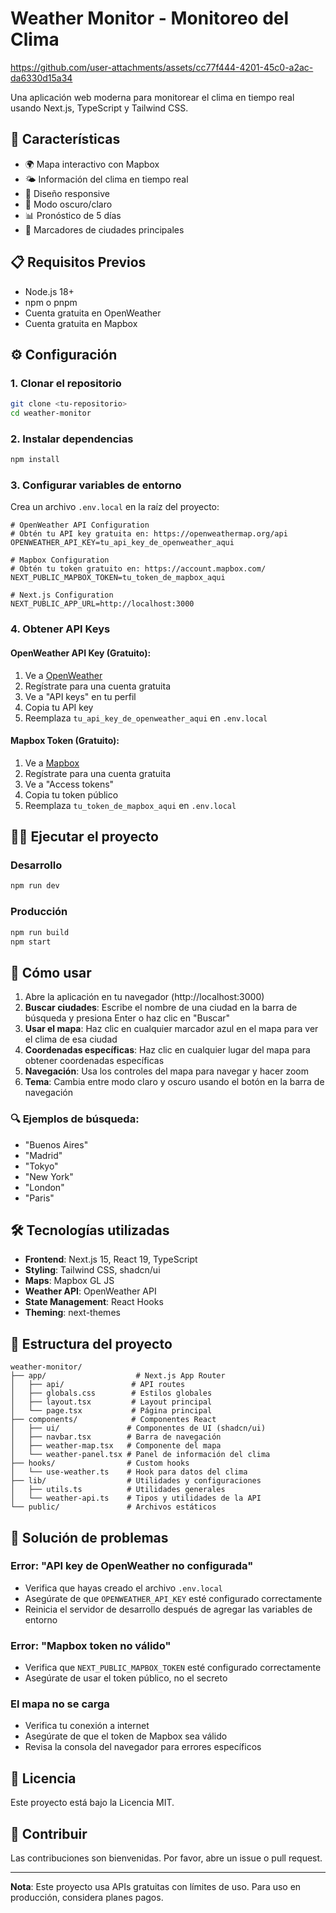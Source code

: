 # Weather Monitor - Monitoreo del Clima



https://github.com/user-attachments/assets/cc77f444-4201-45c0-a2ac-da6330d15a34


Una aplicación web moderna para monitorear el clima en tiempo real usando Next.js, TypeScript y Tailwind CSS.

## 🚀 Características

- 🌍 Mapa interactivo con Mapbox
- 🌤️ Información del clima en tiempo real
- 📱 Diseño responsive
- 🌙 Modo oscuro/claro
- 📊 Pronóstico de 5 días
- 🎯 Marcadores de ciudades principales

## 📋 Requisitos Previos

- Node.js 18+ 
- npm o pnpm
- Cuenta gratuita en OpenWeather
- Cuenta gratuita en Mapbox

## ⚙️ Configuración

### 1. Clonar el repositorio
```bash
git clone <tu-repositorio>
cd weather-monitor
```

### 2. Instalar dependencias
```bash
npm install
```

### 3. Configurar variables de entorno

Crea un archivo `.env.local` en la raíz del proyecto:

```env
# OpenWeather API Configuration
# Obtén tu API key gratuita en: https://openweathermap.org/api
OPENWEATHER_API_KEY=tu_api_key_de_openweather_aqui

# Mapbox Configuration  
# Obtén tu token gratuito en: https://account.mapbox.com/
NEXT_PUBLIC_MAPBOX_TOKEN=tu_token_de_mapbox_aqui

# Next.js Configuration
NEXT_PUBLIC_APP_URL=http://localhost:3000
```

### 4. Obtener API Keys

#### OpenWeather API Key (Gratuito):
1. Ve a [OpenWeather](https://openweathermap.org/)
2. Regístrate para una cuenta gratuita
3. Ve a "API keys" en tu perfil
4. Copia tu API key
5. Reemplaza `tu_api_key_de_openweather_aqui` en `.env.local`

#### Mapbox Token (Gratuito):
1. Ve a [Mapbox](https://account.mapbox.com/)
2. Regístrate para una cuenta gratuita
3. Ve a "Access tokens"
4. Copia tu token público
5. Reemplaza `tu_token_de_mapbox_aqui` en `.env.local`

## 🏃‍♂️ Ejecutar el proyecto

### Desarrollo
```bash
npm run dev
```

### Producción
```bash
npm run build
npm start
```

## 🎯 Cómo usar

1. Abre la aplicación en tu navegador (http://localhost:3000)
2. **Buscar ciudades**: Escribe el nombre de una ciudad en la barra de búsqueda y presiona Enter o haz clic en "Buscar"
3. **Usar el mapa**: Haz clic en cualquier marcador azul en el mapa para ver el clima de esa ciudad
4. **Coordenadas específicas**: Haz clic en cualquier lugar del mapa para obtener coordenadas específicas
5. **Navegación**: Usa los controles del mapa para navegar y hacer zoom
6. **Tema**: Cambia entre modo claro y oscuro usando el botón en la barra de navegación

### 🔍 Ejemplos de búsqueda:
- "Buenos Aires"
- "Madrid"
- "Tokyo"
- "New York"
- "London"
- "Paris"

## 🛠️ Tecnologías utilizadas

- **Frontend**: Next.js 15, React 19, TypeScript
- **Styling**: Tailwind CSS, shadcn/ui
- **Maps**: Mapbox GL JS
- **Weather API**: OpenWeather API
- **State Management**: React Hooks
- **Theming**: next-themes

## 📁 Estructura del proyecto

```
weather-monitor/
├── app/                    # Next.js App Router
│   ├── api/               # API routes
│   ├── globals.css        # Estilos globales
│   ├── layout.tsx         # Layout principal
│   └── page.tsx           # Página principal
├── components/            # Componentes React
│   ├── ui/               # Componentes de UI (shadcn/ui)
│   ├── navbar.tsx        # Barra de navegación
│   ├── weather-map.tsx   # Componente del mapa
│   └── weather-panel.tsx # Panel de información del clima
├── hooks/                # Custom hooks
│   └── use-weather.ts    # Hook para datos del clima
├── lib/                  # Utilidades y configuraciones
│   ├── utils.ts          # Utilidades generales
│   └── weather-api.ts    # Tipos y utilidades de la API
└── public/               # Archivos estáticos
```

## 🐛 Solución de problemas

### Error: "API key de OpenWeather no configurada"
- Verifica que hayas creado el archivo `.env.local`
- Asegúrate de que `OPENWEATHER_API_KEY` esté configurado correctamente
- Reinicia el servidor de desarrollo después de agregar las variables de entorno

### Error: "Mapbox token no válido"
- Verifica que `NEXT_PUBLIC_MAPBOX_TOKEN` esté configurado correctamente
- Asegúrate de usar el token público, no el secreto

### El mapa no se carga
- Verifica tu conexión a internet
- Asegúrate de que el token de Mapbox sea válido
- Revisa la consola del navegador para errores específicos

## 📄 Licencia

Este proyecto está bajo la Licencia MIT.

## 🤝 Contribuir

Las contribuciones son bienvenidas. Por favor, abre un issue o pull request.

---

**Nota**: Este proyecto usa APIs gratuitas con límites de uso. Para uso en producción, considera planes pagos.

